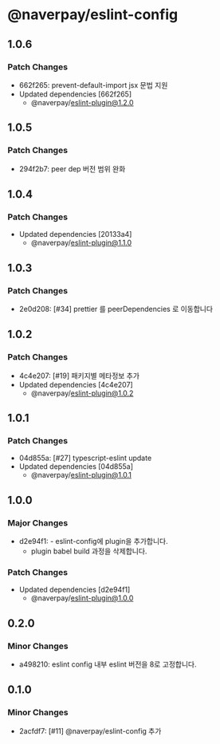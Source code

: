 # @naverpay/eslint-config

## 1.0.6

### Patch Changes

- 662f265: prevent-default-import jsx 문법 지원
- Updated dependencies [662f265]
  - @naverpay/eslint-plugin@1.2.0

## 1.0.5

### Patch Changes

- 294f2b7: peer dep 버전 범위 완화

## 1.0.4

### Patch Changes

- Updated dependencies [20133a4]
  - @naverpay/eslint-plugin@1.1.0

## 1.0.3

### Patch Changes

- 2e0d208: [#34] prettier 를 peerDependencies 로 이동합니다

## 1.0.2

### Patch Changes

- 4c4e207: [#19] 패키지별 메타정보 추가
- Updated dependencies [4c4e207]
  - @naverpay/eslint-plugin@1.0.2

## 1.0.1

### Patch Changes

- 04d855a: [#27] typescript-eslint update
- Updated dependencies [04d855a]
  - @naverpay/eslint-plugin@1.0.1

## 1.0.0

### Major Changes

- d2e94f1: - eslint-config에 plugin을 추가합니다.
  - plugin babel build 과정을 삭제합니다.

### Patch Changes

- Updated dependencies [d2e94f1]
  - @naverpay/eslint-plugin@1.0.0

## 0.2.0

### Minor Changes

- a498210: eslint config 내부 eslint 버전을 8로 고정합니다.

## 0.1.0

### Minor Changes

- 2acfdf7: [#11] @naverpay/eslint-config 추가

